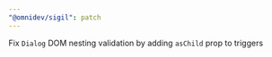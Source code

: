 ```yaml
---
"@omnidev/sigil": patch
---
```


Fix `Dialog` DOM nesting validation by adding `asChild` prop to triggers
